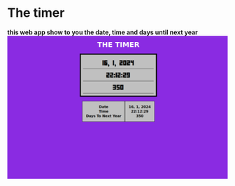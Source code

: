 # The timer
**this web app show to you the date, time and days until next year**
![app_screen](assets/app_screen.png)